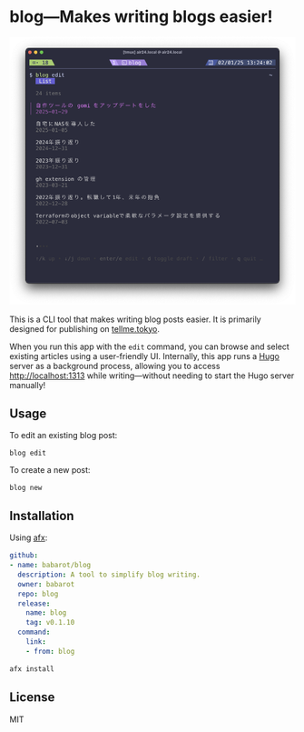 # blog—Makes writing blogs easier!

<p align="center">
  <img src="docs/v2.png" width="600">
</p>

This is a CLI tool that makes writing blog posts easier. It is primarily designed for publishing on [tellme.tokyo](https://tellme.tokyo).

When you run this app with the `edit` command, you can browse and select existing articles using a user-friendly UI. Internally, this app runs a [Hugo](https://gohugo.io/) server as a background process, allowing you to access [http://localhost:1313](http://localhost:1313) while writing—without needing to start the Hugo server manually!

## Usage

To edit an existing blog post:

```console
blog edit
```

To create a new post:

```console
blog new
```

## Installation

Using [afx](https://github.com/babarot/afx):

```yaml
github:
- name: babarot/blog
  description: A tool to simplify blog writing.
  owner: babarot
  repo: blog
  release:
    name: blog
    tag: v0.1.10
  command:
    link:
    - from: blog
```
```bash
afx install
```

## License

MIT
